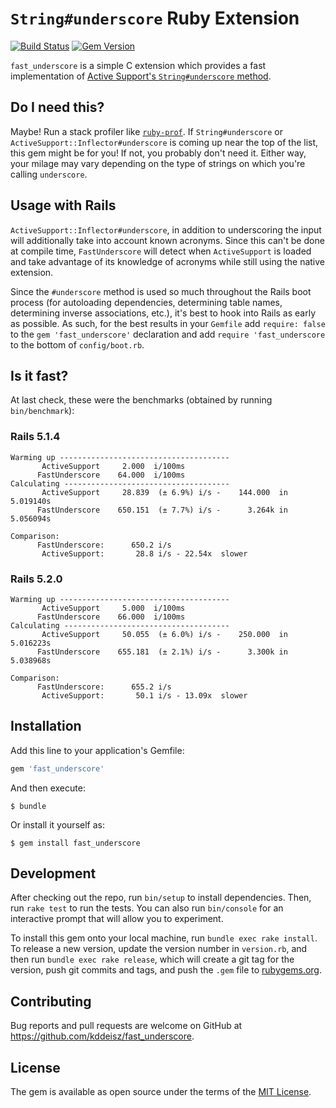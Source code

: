 # `String#underscore` Ruby Extension

[![Build Status](https://travis-ci.org/kddeisz/fast_underscore.svg?branch=master)](https://travis-ci.org/kddeisz/fast_underscore)
[![Gem Version](https://img.shields.io/gem/v/fast_underscore.svg)](fast_underscore)

`fast_underscore` is a simple C extension which provides a fast implementation of [Active Support's `String#underscore` method](http://api.rubyonrails.org/classes/String.html#method-i-underscore).

## Do I need this?

Maybe! Run a stack profiler like [`ruby-prof`](https://github.com/ruby-prof/ruby-prof). If `String#underscore` or `ActiveSupport::Inflector#underscore` is coming up near the top of the list, this gem might be for you! If not, you probably don't need it. Either way, your milage may vary depending on the type of strings on which you're calling `underscore`.

## Usage with Rails

`ActiveSupport::Inflector#underscore`, in addition to underscoring the input will additionally take into account known acronyms. Since this can't be done at compile time, `FastUnderscore` will detect when `ActiveSupport` is loaded and take advantage of its knowledge of acronyms while still using the native extension.

Since the `#underscore` method is used so much throughout the Rails boot process (for autoloading dependencies, determining table names, determining inverse associations, etc.), it's best to hook into Rails as early as possible. As such, for the best results in your `Gemfile` add `require: false` to the `gem 'fast_underscore'` declaration and add `require 'fast_underscore` to the bottom of `config/boot.rb`.

## Is it fast?

At last check, these were the benchmarks (obtained by running `bin/benchmark`):

### Rails 5.1.4

```
Warming up --------------------------------------
       ActiveSupport     2.000  i/100ms
      FastUnderscore    64.000  i/100ms
Calculating -------------------------------------
       ActiveSupport     28.839  (± 6.9%) i/s -    144.000  in   5.019140s
      FastUnderscore    650.151  (± 7.7%) i/s -      3.264k in   5.056094s

Comparison:
      FastUnderscore:      650.2 i/s
       ActiveSupport:       28.8 i/s - 22.54x  slower
```

### Rails 5.2.0

```
Warming up --------------------------------------
       ActiveSupport     5.000  i/100ms
      FastUnderscore    66.000  i/100ms
Calculating -------------------------------------
       ActiveSupport     50.055  (± 6.0%) i/s -    250.000  in   5.016223s
      FastUnderscore    655.181  (± 2.1%) i/s -      3.300k in   5.038968s

Comparison:
      FastUnderscore:      655.2 i/s
       ActiveSupport:       50.1 i/s - 13.09x  slower
```

## Installation

Add this line to your application's Gemfile:

```ruby
gem 'fast_underscore'
```

And then execute:

    $ bundle

Or install it yourself as:

    $ gem install fast_underscore

## Development

After checking out the repo, run `bin/setup` to install dependencies. Then, run `rake test` to run the tests. You can also run `bin/console` for an interactive prompt that will allow you to experiment.

To install this gem onto your local machine, run `bundle exec rake install`. To release a new version, update the version number in `version.rb`, and then run `bundle exec rake release`, which will create a git tag for the version, push git commits and tags, and push the `.gem` file to [rubygems.org](https://rubygems.org).

## Contributing

Bug reports and pull requests are welcome on GitHub at https://github.com/kddeisz/fast_underscore.

## License

The gem is available as open source under the terms of the [MIT License](https://opensource.org/licenses/MIT).
